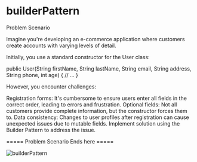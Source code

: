 # builderPattern

Problem Scenario

Imagine you're developing an e-commerce application where customers create accounts with varying levels of detail.

Initially, you use a standard constructor for the User class:

public User(String firstName, String lastName, String email,
           String address, String phone, int age) {
     // ...
}

However, you encounter challenges:

Registration forms: It's cumbersome to ensure users enter all fields in the correct order, leading to errors and frustration.
Optional fields: Not all customers provide complete information, but the constructor forces them to.
Data consistency: Changes to user profiles after registration can cause unexpected issues due to mutable fields.
Implement solution using the Builder Pattern to address the issue.

===== Problem Scenario Ends here =====

![builderPattern](https://github.com/AngelicaManliguez/builderPattern/assets/142959759/c814b8d6-9dd6-4a11-960f-a34dcb67ec07)
